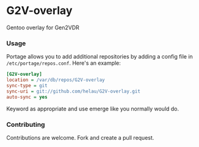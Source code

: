 # G2V-overlay

Gentoo overlay for Gen2VDR


### Usage

Portage allows you to add additional repositories by adding a 
config file in `/etc/portage/repos.conf`. 
Here's an example:

```ini
[G2V-overlay]
location = /var/db/repos/G2V-overlay
sync-type = git
sync-uri = git://github.com/helau/G2V-overlay.git
auto-sync = yes
```

Keyword as appropriate and use emerge like you normally would do.

### Contributing

Contributions are welcome.
Fork and create a pull request. 
